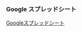 ### Google スプレッドシート<br>
[Googleスプレッドシート](https://docs.google.com/spreadsheets/d/1v9TcKycZjfXPtw6e96it1HwRt6SQNr4cD7YN6aI3dyE/edit#gid=0)
